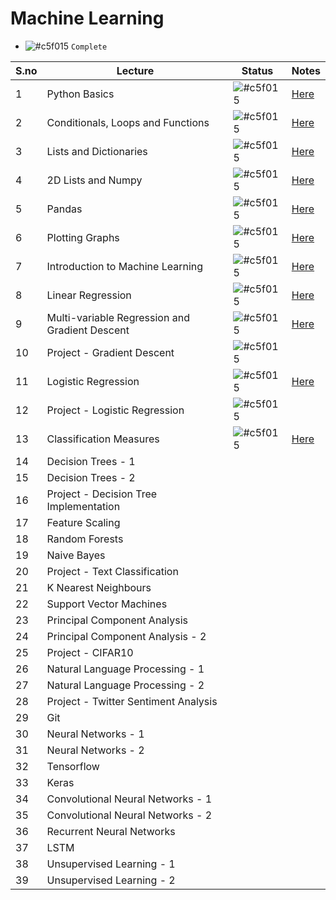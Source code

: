 # Machine Learning

- ![#c5f015](https://placehold.it/15/c5f015/000000?text=+) `Complete`

|S.no| Lecture | Status| Notes|
|----|---------|-------| ---- |
|1|Python Basics|![#c5f015](https://placehold.it/15/c5f015/000000?text=+)|[Here](/Module-01-Python-Basics/Module-1-Class-Notes.pdf)|
|2|Conditionals, Loops and Functions|![#c5f015](https://placehold.it/15/c5f015/000000?text=+)|[Here](/Module-02-Conditionals-Loops-and-Functions/Module-2-Class-Notes.pdf)|
|3|Lists and Dictionaries|![#c5f015](https://placehold.it/15/c5f015/000000?text=+)|[Here](/Module-03-Lists-and-Dictionaries/Module-3-Class-Notes.pdf)|
|4|2D Lists and Numpy|![#c5f015](https://placehold.it/15/c5f015/000000?text=+)|[Here](/Module-04-2DLists-and-Numpy/Module-4-Class-Notes.pdf)|
|5|Pandas|![#c5f015](https://placehold.it/15/c5f015/000000?text=+)|[Here](/Module-05-Pandas/Module-5-Class-Notes.pdf)|
|6|Plotting Graphs|![#c5f015](https://placehold.it/15/c5f015/000000?text=+)|[Here](/Module-06-Plotting-Graphs/Module-6-Class-Notes.pdf)|
|7|Introduction to Machine Learning|![#c5f015](https://placehold.it/15/c5f015/000000?text=+)|[Here](/Module-07-Introduction-to-Machine-Learning/Module-7-Class-Notes-Theory.pdf)|
|8|Linear Regression|![#c5f015](https://placehold.it/15/c5f015/000000?text=+)|[Here](/Module-08-Linear-Regression/Module-8-Linear-Regression-Theory.pdf)|
|9|Multi-variable Regression and Gradient Descent|![#c5f015](https://placehold.it/15/c5f015/000000?text=+)|[Here](/Module-09-Multivariate-Regression-and-Gradient-Descent/Lecture-9-Multivariate-Regression-and-Gradient-Descent-Theory.pdf)|
|10|Project - Gradient Descent|![#c5f015](https://placehold.it/15/c5f015/000000?text=+)||
|11|Logistic Regression|![#c5f015](https://placehold.it/15/c5f015/000000?text=+)|[Here](/Module-11-Logistic-Regression/Module-11-Logistic-Regression-Theory.pdf)|
|12|Project - Logistic Regression|![#c5f015](https://placehold.it/15/c5f015/000000?text=+)||
|13|Classification Measures|![#c5f015](https://placehold.it/15/c5f015/000000?text=+)|[Here](/Module-13-Classification-Measures/Module-13-Classification-Measures.pdf)|
|14|Decision Trees - 1||
|15|Decision Trees - 2||
|16|Project - Decision Tree Implementation||
|17|Feature Scaling||
|18|Random Forests||
|19|Naive Bayes||
|20|Project - Text Classification||
|21|K Nearest Neighbours||
|22|Support Vector Machines||
|23|Principal Component Analysis||
|24|Principal Component Analysis - 2||
|25|Project - CIFAR10||
|26|Natural Language Processing - 1||
|27|Natural Language Processing - 2||
|28|Project - Twitter Sentiment Analysis||
|29|Git||
|30|Neural Networks - 1||
|31|Neural Networks - 2||
|32|Tensorflow||
|33|Keras||
|34|Convolutional Neural Networks - 1||
|35|Convolutional Neural Networks - 2||
|36|Recurrent Neural Networks||
|37|LSTM||
|38|Unsupervised Learning - 1||
|39|Unsupervised Learning - 2||
